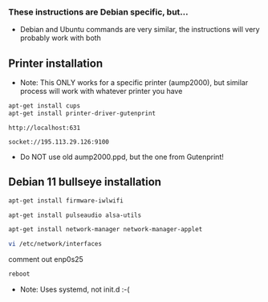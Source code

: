 ### These instructions are Debian specific, but...

+ Debian and Ubuntu commands are very similar, the instructions will very probably work with both 


## Printer installation

+ Note: This ONLY works for a specific printer (aump2000), but similar process will work with whatever printer you have

```sh
apt-get install cups
apt-get install printer-driver-gutenprint
```

```
http://localhost:631
```

```
socket://195.113.29.126:9100
```

+ Do NOT use old aump2000.ppd, but the one from Gutenprint!


## Debian 11 bullseye installation

```sh
apt-get install firmware-iwlwifi

apt-get install pulseaudio alsa-utils

apt-get install network-manager network-manager-applet

vi /etc/network/interfaces
```

comment out enp0s25

```sh
reboot
```

+ Note: Uses systemd, not init.d :-(




